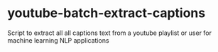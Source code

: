 # youtube-batch-extract-captions
Script to extract all all captions text from a youtube playlist or user for machine learning NLP applications
